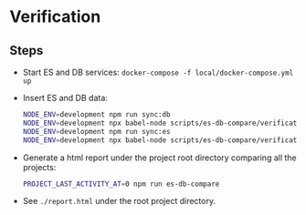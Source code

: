 # Verification

## Steps
- Start ES and DB services: `docker-compose -f local/docker-compose.yml up`
- Insert ES and DB data:

  ``` bash
  NODE_ENV=development npm run sync:db
  NODE_ENV=development npx babel-node scripts/es-db-compare/verification/insertDBData.js
  NODE_ENV=development npm run sync:es
  NODE_ENV=development npx babel-node scripts/es-db-compare/verification/insertESData.js
  ```

- Generate a html report under the project root directory comparing all the projects:

  ```bash
  PROJECT_LAST_ACTIVITY_AT=0 npm run es-db-compare
  ```

- See `./report.html` under the root project directory.
